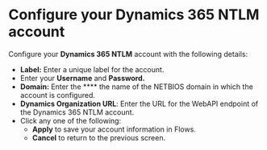 # Configure your Dynamics 365 NTLM account

Configure your **Dynamics 365 NTLM** account with the following details:

* **Label:** Enter a unique label for the account.
* Enter your **Username** and **Password.**
* **Domain:** Enter the **** the name of the NETBIOS domain in which the account is configured.
* **Dynamics Organization URL**: Enter the URL for the WebAPI endpoint of the Dynamics 365 NTLM account.&#x20;
* Click any one of the following:
  * **Apply** to save your account information in Flows.
  * **Cancel** to return to the previous screen.
